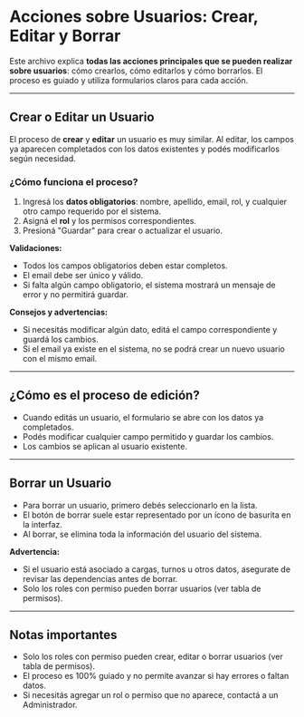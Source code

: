 # Acciones sobre Usuarios: Crear, Editar y Borrar

Este archivo explica **todas las acciones principales que se pueden realizar sobre usuarios**: cómo crearlos, cómo editarlos y cómo borrarlos. El proceso es guiado y utiliza formularios claros para cada acción.

---

## Crear o Editar un Usuario

El proceso de **crear** y **editar** un usuario es muy similar. Al editar, los campos ya aparecen completados con los datos existentes y podés modificarlos según necesidad.

### ¿Cómo funciona el proceso?

1. Ingresá los **datos obligatorios**: nombre, apellido, email, rol, y cualquier otro campo requerido por el sistema.
2. Asigná el **rol** y los permisos correspondientes.
3. Presioná "Guardar" para crear o actualizar el usuario.

**Validaciones:**
- Todos los campos obligatorios deben estar completos.
- El email debe ser único y válido.
- Si falta algún campo obligatorio, el sistema mostrará un mensaje de error y no permitirá guardar.

**Consejos y advertencias:**
- Si necesitás modificar algún dato, editá el campo correspondiente y guardá los cambios.
- Si el email ya existe en el sistema, no se podrá crear un nuevo usuario con el mismo email.

---

## ¿Cómo es el proceso de edición?
- Cuando editás un usuario, el formulario se abre con los datos ya completados.
- Podés modificar cualquier campo permitido y guardar los cambios.
- Los cambios se aplican al usuario existente.

---

## Borrar un Usuario

- Para borrar un usuario, primero debés seleccionarlo en la lista.
- El botón de borrar suele estar representado por un ícono de basurita en la interfaz.
- Al borrar, se elimina toda la información del usuario del sistema.

**Advertencia:**
- Si el usuario está asociado a cargas, turnos u otros datos, asegurate de revisar las dependencias antes de borrar.
- Solo los roles con permiso pueden borrar usuarios (ver tabla de permisos).

---

## Notas importantes
- Solo los roles con permiso pueden crear, editar o borrar usuarios (ver tabla de permisos).
- El proceso es 100% guiado y no permite avanzar si hay errores o faltan datos.
- Si necesitás agregar un rol o permiso que no aparece, contactá a un Administrador. 